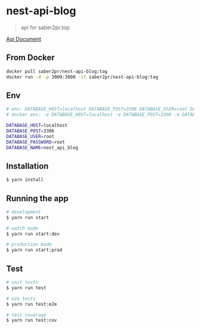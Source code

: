# nest-api-blog

> api for saber2pr.top

[Api Document](./docs/api.md)

## From Docker

```bash
docker pull saber2pr/nest-api-blog:tag
docker run -d -p 3000:3000 -it saber2pr/nest-api-blog:tag
```

## Env

```sh 
# env: DATABASE_HOST=localhost DATABASE_POST=3306 DATABASE_USER=root DATABASE_PASSWORD=root DATABASE_NAME=nest_api_blog
# docker env: -e DATABASE_HOST=localhost -e DATABASE_POST=3306 -e DATABASE_USER=root -e DATABASE_PASSWORD=root -e DATABASE_NAME=nest_api_blog

DATABASE_HOST=localhost
DATABASE_POST=3306
DATABASE_USER=root
DATABASE_PASSWORD=root
DATABASE_NAME=nest_api_blog
```

## Installation

```bash
$ yarn install
```

## Running the app

```bash
# development
$ yarn run start

# watch mode
$ yarn run start:dev

# production mode
$ yarn run start:prod
```

## Test

```bash
# unit tests
$ yarn run test

# e2e tests
$ yarn run test:e2e

# test coverage
$ yarn run test:cov
```